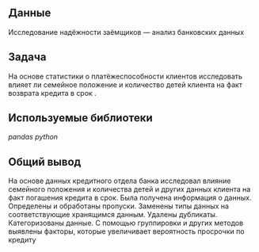 ## Данные

Исследование надёжности заёмщиков — анализ банковских данных  

## Задача

На основе статистики о платёжеспособности клиентов исследовать влияет ли семейное положение и количество детей клиента на факт возврата кредита в срок .  

## Используемые библиотеки
*pandas* *python*

## Общий вывод
На основе данных кредитного отдела банка исследовал влияние семейного положения и количества детей и других данных клиента на факт погашения кредита в срок. Была получена информация о данных. Определены и обработаны пропуски. Заменены типы данных на соответствующие хранящимся данным. Удалены дубликаты. Категоризованы данные. С помощью группировки и других методов выявлены факторы, которые увеличивает вероятность просрочки по кредиту
